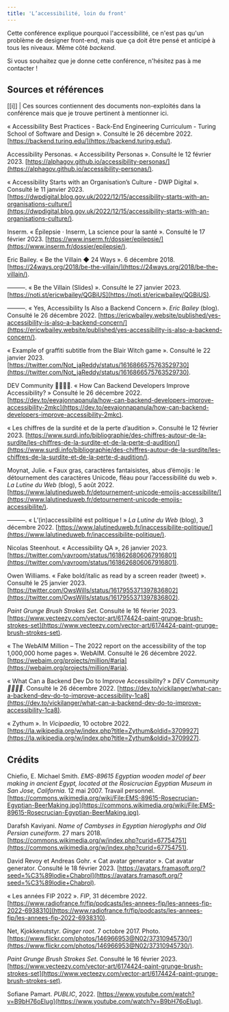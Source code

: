 ```yaml
---
title: 'L’accessibilité, loin du front'
---
```


Cette conférence explique pourquoi l'accessibilité, ce n'est pas qu'un problème de designer front-end, mais que ça doit être pensé et anticipé à tous les niveaux. Même côté _backend_.

Si vous souhaitez que je donne cette conférence, n'hésitez pas à me contacter !

## Sources et références

[[i]]
| Ces sources contiennent des documents non-exploités dans la conférence mais que je trouve pertinent à mentionner ici.

« Accessibility Best Practices - Back-End Engineering Curriculum - Turing School of Software and Design ». Consulté le 26 décembre 2022. [https://backend.turing.edu/](https://backend.turing.edu/).

Accessibility Personas. « Accessibility Personas ». Consulté le 12 février 2023. [https://alphagov.github.io/accessibility-personas/](https://alphagov.github.io/accessibility-personas/).

« Accessibility Starts with an Organisation’s Culture - DWP Digital ». Consulté le 11 janvier 2023. [https://dwpdigital.blog.gov.uk/2022/12/15/accessibility-starts-with-an-organisations-culture/](https://dwpdigital.blog.gov.uk/2022/12/15/accessibility-starts-with-an-organisations-culture/).

Inserm. « Épilepsie ⋅ Inserm, La science pour la santé ». Consulté le 17 février 2023. [https://www.inserm.fr/dossier/epilepsie/](https://www.inserm.fr/dossier/epilepsie/).

Eric Bailey. « Be the Villain ◆ 24 Ways ». 6 décembre 2018. [https://24ways.org/2018/be-the-villain/](https://24ways.org/2018/be-the-villain/).

———. « Be the Villain (Slides) ». Consulté le 27 janvier 2023. [https://noti.st/ericwbailey/QGBiUS](https://noti.st/ericwbailey/QGBiUS).

———. « Yes, Accessibility Is Also a Backend Concern ». _Eric Bailey_ (blog). Consulté le 26 décembre 2022. [https://ericwbailey.website/published/yes-accessibility-is-also-a-backend-concern/](https://ericwbailey.website/published/yes-accessibility-is-also-a-backend-concern/).

« Example of graffiti subtitle from the Blair Witch game ». Consulté le 22 janvier 2023. [https://twitter.com/Not_jaReddy/status/1616866575763529730](https://twitter.com/Not_jaReddy/status/1616866575763529730).

DEV Community 👩‍💻👨‍💻. « How Can Backend Developers Improve Accessibility? » Consulté le 26 décembre 2022. [https://dev.to/eevajonnapanula/how-can-backend-developers-improve-accessibility-2mkc](https://dev.to/eevajonnapanula/how-can-backend-developers-improve-accessibility-2mkc).

« Les chiffres de la surdité et de la perte d’audition ». Consulté le 12 février 2023. [https://www.surdi.info/bibliographie/des-chiffres-autour-de-la-surdite/les-chiffres-de-la-surdite-et-de-la-perte-d-audition/](https://www.surdi.info/bibliographie/des-chiffres-autour-de-la-surdite/les-chiffres-de-la-surdite-et-de-la-perte-d-audition/).

Moynat, Julie. « Faux gras, caractères fantaisistes, abus d’émojis : le détournement des caractères Unicode, fléau pour l’accessibilité du web ». _La Lutine du Web_ (blog), 5 août 2022. [https://www.lalutineduweb.fr/detournement-unicode-emojis-accessibilite/](https://www.lalutineduweb.fr/detournement-unicode-emojis-accessibilite/).

———. « L’(in)accessibilité est politique ! » _La Lutine du Web_ (blog), 3 décembre 2022. [https://www.lalutineduweb.fr/inaccessibilite-politique/](https://www.lalutineduweb.fr/inaccessibilite-politique/).

Nicolas Steenhout. « Accessibility QA », 26 janvier 2023. [https://twitter.com/vavroom/status/1618626806067916801](https://twitter.com/vavroom/status/1618626806067916801).

Owen Williams. « Fake bold/italic as read by a screen reader (tweet) ». Consulté le 25 janvier 2023. [https://twitter.com/OwsWills/status/1617955371397836802](https://twitter.com/OwsWills/status/1617955371397836802).

_Paint Grunge Brush Strokes Set_. Consulté le 16 février 2023. [https://www.vecteezy.com/vector-art/6174424-paint-grunge-brush-strokes-set](https://www.vecteezy.com/vector-art/6174424-paint-grunge-brush-strokes-set).

« The WebAIM Million – The 2022 report on the accessibility of the top 1,000,000 home pages ». WebAIM. Consulté le 26 décembre 2022. [https://webaim.org/projects/million/#aria](https://webaim.org/projects/million/#aria).

« What Can a Backend Dev Do to Improve Accessibility? » _DEV Community 👩‍💻👨‍💻_. Consulté le 26 décembre 2022. [https://dev.to/vickilanger/what-can-a-backend-dev-do-to-improve-accessibility-1ca8](https://dev.to/vickilanger/what-can-a-backend-dev-do-to-improve-accessibility-1ca8).

« Zythum ». In _Vicipaedia_, 10 octobre 2022. [https://la.wikipedia.org/w/index.php?title=Zythum&oldid=3709927](https://la.wikipedia.org/w/index.php?title=Zythum&oldid=3709927).

## Crédits

Chiefio, E. Michael Smith. _EMS-89615 Egyptian wooden model of beer making in ancient Egypt, located at the Rosicrucian Egyptian Museum in San Jose, California._ 12 mai 2007. Travail personnel. [https://commons.wikimedia.org/wiki/File:EMS-89615-Rosecrucian-Egyptian-BeerMaking.jpg](https://commons.wikimedia.org/wiki/File:EMS-89615-Rosecrucian-Egyptian-BeerMaking.jpg).

Darafsh Kaviyani. _Name of Cambyses in Egyptian hieroglyphs and Old Persian cuneiform_. 27 mars 2018. [https://commons.wikimedia.org/w/index.php?curid=67754751](https://commons.wikimedia.org/w/index.php?curid=67754751).

David Revoy et Andreas Gohr. « Cat avatar generator ». Cat avatar generator. Consulté le 18 février 2023. [https://avatars.framasoft.org/?seed=%C3%89lodie+Chabrol](https://avatars.framasoft.org/?seed=%C3%89lodie+Chabrol).

« Les années FIP 2022 ». _FIP_, 31 décembre 2022. [https://www.radiofrance.fr/fip/podcasts/les-annees-fip/les-annees-fip-2022-6938310](https://www.radiofrance.fr/fip/podcasts/les-annees-fip/les-annees-fip-2022-6938310).

Net, Kjokkenutstyr. _Ginger root_. 7 octobre 2017. Photo. [https://www.flickr.com/photos/146966953@N02/37310945730/](https://www.flickr.com/photos/146966953@N02/37310945730/).

_Paint Grunge Brush Strokes Set_. Consulté le 16 février 2023. [https://www.vecteezy.com/vector-art/6174424-paint-grunge-brush-strokes-set](https://www.vecteezy.com/vector-art/6174424-paint-grunge-brush-strokes-set).

Sofiane Pamart. _PUBLIC_, 2022. [https://www.youtube.com/watch?v=B9bH76oEIug](https://www.youtube.com/watch?v=B9bH76oEIug).